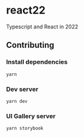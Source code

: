 # react22
Typescript and React in 2022

## Contributing


### Install dependencies
```
yarn
```

### Dev server
```
yarn dev
```

### UI Gallery server
```
yarn storybook
```
